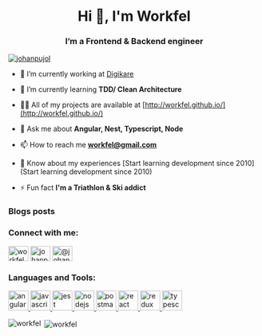 <h1 align="center">Hi 👋, I'm Workfel</h1>
<h3 align="center">I’m a Frontend & Backend engineer</h3>

<p align="left"> <a href="https://twitter.com/johanpujol" target="blank"><img src="https://img.shields.io/twitter/follow/johanpujol?logo=twitter&style=for-the-badge" alt="johanpujol" /></a> </p>

- 🔭 I’m currently working at [Digikare](https://digikare.com)

- 🌱 I’m currently learning **TDD/ Clean Architecture**

- 👨‍💻 All of my projects are available at [http://workfel.github.io/](http://workfel.github.io/)

- 💬 Ask me about **Angular, Nest, Typescript, Node**

- 📫 How to reach me **workfel@gmail.com**

- 📄 Know about my experiences [Start learning development since 2010](Start learning development since 2010)

- ⚡ Fun fact **I'm a Triathlon & Ski addict**

### Blogs posts
<!-- BLOG-POST-LIST:START -->
<!-- BLOG-POST-LIST:END -->

<h3 align="left">Connect with me:</h3>
<p align="left">
<a href="https://dev.to/workfel" target="blank"><img align="center" src="https://cdn.jsdelivr.net/npm/simple-icons@3.0.1/icons/dev-dot-to.svg" alt="workfel" height="30" width="40" /></a>
<a href="https://twitter.com/johanpujol" target="blank"><img align="center" src="https://cdn.jsdelivr.net/npm/simple-icons@3.0.1/icons/twitter.svg" alt="johanpujol" height="30" width="40" /></a>
<a href="https://medium.com/@johanpujol" target="blank"><img align="center" src="https://cdn.jsdelivr.net/npm/simple-icons@3.0.1/icons/medium.svg" alt="@johanpujol" height="30" width="40" /></a>
</p>

<h3 align="left">Languages and Tools:</h3>
<p align="left"> <a href="https://angular.io" target="_blank"> <img src="https://devicons.github.io/devicon/devicon.git/icons/angularjs/angularjs-original.svg" alt="angularjs" width="40" height="40"/> </a> <a href="https://developer.mozilla.org/en-US/docs/Web/JavaScript" target="_blank"> <img src="https://devicons.github.io/devicon/devicon.git/icons/javascript/javascript-original.svg" alt="javascript" width="40" height="40"/> </a> <a href="https://jestjs.io" target="_blank"> <img src="https://www.vectorlogo.zone/logos/jestjsio/jestjsio-icon.svg" alt="jest" width="40" height="40"/> </a> <a href="https://nodejs.org" target="_blank"> <img src="https://devicons.github.io/devicon/devicon.git/icons/nodejs/nodejs-original-wordmark.svg" alt="nodejs" width="40" height="40"/> </a> <a href="https://postman.com" target="_blank"> <img src="https://www.vectorlogo.zone/logos/getpostman/getpostman-icon.svg" alt="postman" width="40" height="40"/> </a> <a href="https://reactjs.org/" target="_blank"> <img src="https://devicons.github.io/devicon/devicon.git/icons/react/react-original-wordmark.svg" alt="react" width="40" height="40"/> </a> <a href="https://redux.js.org" target="_blank"> <img src="https://devicons.github.io/devicon/devicon.git/icons/redux/redux-original.svg" alt="redux" width="40" height="40"/> </a> <a href="https://www.typescriptlang.org/" target="_blank"> <img src="https://devicons.github.io/devicon/devicon.git/icons/typescript/typescript-original.svg" alt="typescript" width="40" height="40"/> </a> </p>

<p><img align="left" src="https://github-readme-stats.vercel.app/api/top-langs?username=workfel&show_icons=true&locale=en&layout=compact" alt="workfel" /></p>

<p>&nbsp;<img align="center" src="https://github-readme-stats.vercel.app/api?username=workfel&show_icons=true&locale=en" alt="workfel" /></p>
